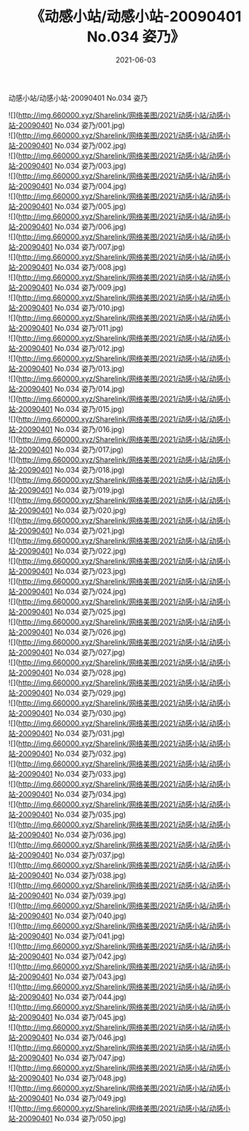 ﻿---
layout: post
title:  《动感小站/动感小站-20090401 No.034 姿乃》
date:   2021-06-03
img: http://img.660000.xyz/Sharelink/网络美图/2021/动感小站/动感小站-20090401 No.034 姿乃/000.jpg
categories: [美女, 清纯, 唯美]
---

动感小站/动感小站-20090401 No.034 姿乃

 ![](http://img.660000.xyz/Sharelink/网络美图/2021/动感小站/动感小站-20090401 No.034 姿乃/001.jpg) <br>![](http://img.660000.xyz/Sharelink/网络美图/2021/动感小站/动感小站-20090401 No.034 姿乃/002.jpg) <br>![](http://img.660000.xyz/Sharelink/网络美图/2021/动感小站/动感小站-20090401 No.034 姿乃/003.jpg) <br>![](http://img.660000.xyz/Sharelink/网络美图/2021/动感小站/动感小站-20090401 No.034 姿乃/004.jpg) <br>![](http://img.660000.xyz/Sharelink/网络美图/2021/动感小站/动感小站-20090401 No.034 姿乃/005.jpg) <br>![](http://img.660000.xyz/Sharelink/网络美图/2021/动感小站/动感小站-20090401 No.034 姿乃/006.jpg) <br>![](http://img.660000.xyz/Sharelink/网络美图/2021/动感小站/动感小站-20090401 No.034 姿乃/007.jpg) <br>![](http://img.660000.xyz/Sharelink/网络美图/2021/动感小站/动感小站-20090401 No.034 姿乃/008.jpg) <br>![](http://img.660000.xyz/Sharelink/网络美图/2021/动感小站/动感小站-20090401 No.034 姿乃/009.jpg) <br>![](http://img.660000.xyz/Sharelink/网络美图/2021/动感小站/动感小站-20090401 No.034 姿乃/010.jpg) <br>![](http://img.660000.xyz/Sharelink/网络美图/2021/动感小站/动感小站-20090401 No.034 姿乃/011.jpg) <br>![](http://img.660000.xyz/Sharelink/网络美图/2021/动感小站/动感小站-20090401 No.034 姿乃/012.jpg) <br>![](http://img.660000.xyz/Sharelink/网络美图/2021/动感小站/动感小站-20090401 No.034 姿乃/013.jpg) <br>![](http://img.660000.xyz/Sharelink/网络美图/2021/动感小站/动感小站-20090401 No.034 姿乃/014.jpg) <br>![](http://img.660000.xyz/Sharelink/网络美图/2021/动感小站/动感小站-20090401 No.034 姿乃/015.jpg) <br>![](http://img.660000.xyz/Sharelink/网络美图/2021/动感小站/动感小站-20090401 No.034 姿乃/016.jpg) <br>![](http://img.660000.xyz/Sharelink/网络美图/2021/动感小站/动感小站-20090401 No.034 姿乃/017.jpg) <br>![](http://img.660000.xyz/Sharelink/网络美图/2021/动感小站/动感小站-20090401 No.034 姿乃/018.jpg) <br>![](http://img.660000.xyz/Sharelink/网络美图/2021/动感小站/动感小站-20090401 No.034 姿乃/019.jpg) <br>![](http://img.660000.xyz/Sharelink/网络美图/2021/动感小站/动感小站-20090401 No.034 姿乃/020.jpg) <br>![](http://img.660000.xyz/Sharelink/网络美图/2021/动感小站/动感小站-20090401 No.034 姿乃/021.jpg) <br>![](http://img.660000.xyz/Sharelink/网络美图/2021/动感小站/动感小站-20090401 No.034 姿乃/022.jpg) <br>![](http://img.660000.xyz/Sharelink/网络美图/2021/动感小站/动感小站-20090401 No.034 姿乃/023.jpg) <br>![](http://img.660000.xyz/Sharelink/网络美图/2021/动感小站/动感小站-20090401 No.034 姿乃/024.jpg) <br>![](http://img.660000.xyz/Sharelink/网络美图/2021/动感小站/动感小站-20090401 No.034 姿乃/025.jpg) <br>![](http://img.660000.xyz/Sharelink/网络美图/2021/动感小站/动感小站-20090401 No.034 姿乃/026.jpg) <br>![](http://img.660000.xyz/Sharelink/网络美图/2021/动感小站/动感小站-20090401 No.034 姿乃/027.jpg) <br>![](http://img.660000.xyz/Sharelink/网络美图/2021/动感小站/动感小站-20090401 No.034 姿乃/028.jpg) <br>![](http://img.660000.xyz/Sharelink/网络美图/2021/动感小站/动感小站-20090401 No.034 姿乃/029.jpg) <br>![](http://img.660000.xyz/Sharelink/网络美图/2021/动感小站/动感小站-20090401 No.034 姿乃/030.jpg) <br>![](http://img.660000.xyz/Sharelink/网络美图/2021/动感小站/动感小站-20090401 No.034 姿乃/031.jpg) <br>![](http://img.660000.xyz/Sharelink/网络美图/2021/动感小站/动感小站-20090401 No.034 姿乃/032.jpg) <br>![](http://img.660000.xyz/Sharelink/网络美图/2021/动感小站/动感小站-20090401 No.034 姿乃/033.jpg) <br>![](http://img.660000.xyz/Sharelink/网络美图/2021/动感小站/动感小站-20090401 No.034 姿乃/034.jpg) <br>![](http://img.660000.xyz/Sharelink/网络美图/2021/动感小站/动感小站-20090401 No.034 姿乃/035.jpg) <br>![](http://img.660000.xyz/Sharelink/网络美图/2021/动感小站/动感小站-20090401 No.034 姿乃/036.jpg) <br>![](http://img.660000.xyz/Sharelink/网络美图/2021/动感小站/动感小站-20090401 No.034 姿乃/037.jpg) <br>![](http://img.660000.xyz/Sharelink/网络美图/2021/动感小站/动感小站-20090401 No.034 姿乃/038.jpg) <br>![](http://img.660000.xyz/Sharelink/网络美图/2021/动感小站/动感小站-20090401 No.034 姿乃/039.jpg) <br>![](http://img.660000.xyz/Sharelink/网络美图/2021/动感小站/动感小站-20090401 No.034 姿乃/040.jpg) <br>![](http://img.660000.xyz/Sharelink/网络美图/2021/动感小站/动感小站-20090401 No.034 姿乃/041.jpg) <br>![](http://img.660000.xyz/Sharelink/网络美图/2021/动感小站/动感小站-20090401 No.034 姿乃/042.jpg) <br>![](http://img.660000.xyz/Sharelink/网络美图/2021/动感小站/动感小站-20090401 No.034 姿乃/043.jpg) <br>![](http://img.660000.xyz/Sharelink/网络美图/2021/动感小站/动感小站-20090401 No.034 姿乃/044.jpg) <br>![](http://img.660000.xyz/Sharelink/网络美图/2021/动感小站/动感小站-20090401 No.034 姿乃/045.jpg) <br>![](http://img.660000.xyz/Sharelink/网络美图/2021/动感小站/动感小站-20090401 No.034 姿乃/046.jpg) <br>![](http://img.660000.xyz/Sharelink/网络美图/2021/动感小站/动感小站-20090401 No.034 姿乃/047.jpg) <br>![](http://img.660000.xyz/Sharelink/网络美图/2021/动感小站/动感小站-20090401 No.034 姿乃/048.jpg) <br>![](http://img.660000.xyz/Sharelink/网络美图/2021/动感小站/动感小站-20090401 No.034 姿乃/049.jpg) <br>![](http://img.660000.xyz/Sharelink/网络美图/2021/动感小站/动感小站-20090401 No.034 姿乃/050.jpg) <br>